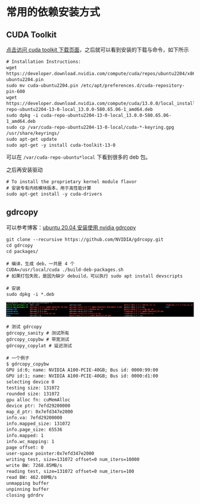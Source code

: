# 常用的依赖安装方式

## CUDA Toolkit

[点击访问 cuda toolkit 下载页面](https://developer.nvidia.com/cuda-downloads?target_os=Linux&target_arch=x86_64&Distribution=Ubuntu&target_version=22.04&target_type=deb_local)，之后就可以看到安装的下载与命令，如下所示

```shell
# Installation Instructions:
wget https://developer.download.nvidia.com/compute/cuda/repos/ubuntu2204/x86_64/cuda-ubuntu2204.pin
sudo mv cuda-ubuntu2204.pin /etc/apt/preferences.d/cuda-repository-pin-600
wget https://developer.download.nvidia.com/compute/cuda/13.0.0/local_installers/cuda-repo-ubuntu2204-13-0-local_13.0.0-580.65.06-1_amd64.deb
sudo dpkg -i cuda-repo-ubuntu2204-13-0-local_13.0.0-580.65.06-1_amd64.deb
sudo cp /var/cuda-repo-ubuntu2204-13-0-local/cuda-*-keyring.gpg /usr/share/keyrings/
sudo apt-get update
sudo apt-get -y install cuda-toolkit-13-0
```

可以在 `/var/cuda-repo-ubuntu*local` 下看到很多的 deb 包。

之后再安装驱动

```shell
# To install the proprietary kernel module flavor
# 安装专有内核模块版本，用于高性能计算
sudo apt-get install -y cuda-drivers
```

## gdrcopy

可以参考博客：[ubuntu 20.04 安装使用 nvidia gdrcopy](https://blog.csdn.net/eloudy/article/details/143486017)

```shell
git clone --recursive https://github.com/NVIDIA/gdrcopy.git
cd gdrcopy
cd packages/

# 编译，生成 deb，一共是 4 个
CUDA=/usr/local/cuda ./build-deb-packages.sh
# 如果打包失败，是因为缺少 debuild，可以执行 sudo apt install devscripts

# 安装
sudo dpkg -i *.deb
```

![image-20250825092749333](assets/env/image-20250825092749333.png)

```shell
# 测试 gdrcopy
gdrcopy_sanity # 测试所有
gdrcopy_copybw # 带宽测试
gdrcopy_copylat # 延迟测试

# 一个例子
$ gdrcopy_copybw 
GPU id:0; name: NVIDIA A100-PCIE-40GB; Bus id: 0000:99:00
GPU id:1; name: NVIDIA A100-PCIE-40GB; Bus id: 0000:d1:00
selecting device 0
testing size: 131072
rounded size: 131072
gpu alloc fn: cuMemAlloc
device ptr: 7efd29200000
map_d_ptr: 0x7efd347e2000
info.va: 7efd29200000
info.mapped_size: 131072
info.page_size: 65536
info.mapped: 1
info.wc_mapping: 1
page offset: 0
user-space pointer:0x7efd347e2000
writing test, size=131072 offset=0 num_iters=10000
write BW: 7268.85MB/s
reading test, size=131072 offset=0 num_iters=100
read BW: 462.08MB/s
unmapping buffer
unpinning buffer
closing gdrdrv
```

